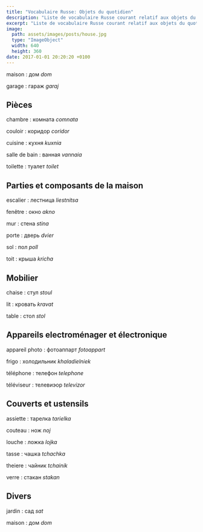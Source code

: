 ```yaml
---
title: "Vocabulaire Russe: Objets du quotidien"
description: "Liste de vocabulaire Russe courant relatif aux objets du quotidien."
excerpt: "Liste de vocabulaire Russe courant relatif aux objets du quotidien."
image:
  path: assets/images/posts/house.jpg
  type: "ImageObject"
  width: 640
  height: 360
date: 2017-01-01 20:20:20 +0100
---
```


maison
: дом
*dom*

garage
: гараж
*garaj*


## Pièces

chambre
: комната
*comnata*

couloir
: кoридop
*coridor*

cuisine
: кухня
*kuxnia*

salle de bain
: ванная
*vannaia*

toilette
: туалет
*toilet*


## Parties et composants de la maison

escalier
: лестница
*liestnitsa*

fenêtre
: oкнo
*akno*

mur
: стена
*stina*

porte
: двepь
*dvier*

sol
: пол
*poll*

toit
: крыша
*kricha*


## Mobilier

chaise
: стул
*stoul*

lit
: кровать
*kravat*

table
: стол
*stol*


## Appareils electroménager et électronique

appareil photo
: фотоаппарт
*fotoappart*

frigo
: холодильник
*khaladielniek*

téléphone
: телефон
*telephone*

téléviseur
: телевиэор
*televizor*

## Couverts et ustensils

assiette
: тарелка
*tarielka*

couteau
: нож
*noj*

louche
: ложка
*lojka*

tasse
: чашка
*tchаchka*

theiere
: чайник
*tchаinik*

verre
: стакан
*stakan*


## Divers

jardin
: caд
*sat*

maison
: дoм
*dom*
